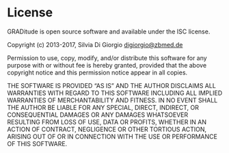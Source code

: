 # License
GRADitude is open source software and available under the ISC license.

Copyright (c) 2013-2017, Silvia Di Giorgio <digiorgio@zbmed.de>

Permission to use, copy, modify, and/or distribute this software for any purpose with or without fee is hereby granted, provided that the above copyright notice and this permission notice appear in all copies.

THE SOFTWARE IS PROVIDED “AS IS” AND THE AUTHOR DISCLAIMS ALL WARRANTIES WITH REGARD TO 
THIS SOFTWARE INCLUDING ALL IMPLIED WARRANTIES OF MERCHANTABILITY AND FITNESS. 
IN NO EVENT SHALL THE AUTHOR BE LIABLE FOR ANY SPECIAL, DIRECT, INDIRECT, OR CONSEQUENTIAL 
DAMAGES OR ANY DAMAGES WHATSOEVER RESULTING FROM LOSS OF USE, DATA OR PROFITS, WHETHER IN AN ACTION 
OF CONTRACT, NEGLIGENCE OR OTHER TORTIOUS ACTION, 
ARISING OUT OF OR IN CONNECTION WITH THE USE OR PERFORMANCE OF THIS SOFTWARE.